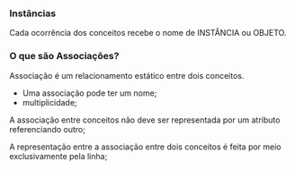 ### Instâncias
Cada ocorrência dos conceitos recebe o nome de INSTÂNCIA ou OBJETO.

### O que são Associações?
Associação é um relacionamento estático entre dois conceitos.

- Uma associação pode ter um nome;
- multiplicidade;

A associação entre conceitos não deve ser representada por um atributo referenciando outro;

A representação entre a associação entre dois conceitos é feita por meio exclusivamente pela linha;

